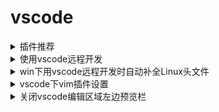 # vscode

<details><summary>插件推荐</summary>

- Chinese : 提供vscode的汉化
- Python: 提供python代码分析、高亮、规范化等基本功能
- filesize: 左下角显示文件大小
- vim: vscode下的vim模式
- Bracket Pair Colorizer: 成对的彩色括号
- Settings Sync: 备份vscode配置到Github
- Indent-Rainbow: 带颜色的缩进
- TODO Highlight: 高亮TODO，搭配TODO Tree使用
- TODO Tree: 显示TODO List
- Polacode: 代码生成图片
- Guides：比vscode自带的更好的参考线
- Regex Previewer：正则结果预览
- Document this：能够一键给代码中的类、函数加上注释，支持函数声明、函数表达式、箭头函数
- Code Spell Checker：能实时的识别单词拼写是否有误，并给出提示，不少 bug 都是因为拼写错误导致的
- Code Runner：支持数十种语言，在不离开代码编辑器的前提下通过命令面板可直接执行代码，并查看输出


</details>


<details><summary>使用vscode远程开发</summary>

# 使用vscode远程开发

# TODO: 总结使用vscode远程开发遇到的问题

[我最终还是选择了vscode](https://zhuanlan.zhihu.com/p/93239107)

</details>

<details><summary>win下用vscode远程开发时自动补全Linux头文件</summary>

目前发现，只要在远程开发时为远程机安装`C/C++`插件，在默认配置下即可自动补全

</details>

<details><summary>vscode下vim插件设置</summary>

查看vscode中vim插件官方文档来查看完整自定义按键信息[官方文档](https://github.com/VSCodeVim/Vim)

直接在`setting.json`文件中为vim添加配置：
```
{
    "vim.easymotion": true,
    "vim.incsearch": true,
    "vim.hlsearch": true,
    "vim.useCtrlKeys": true,
    //插入模式下自定义按键功能
    "vim.insertModeKeyBindingsNonRecursive": [
        {
            "before": ["<C-e>"],
            "after": ["<Esc>", "A"]
        }
    ],
    "vim.normalModeKeyBindingsNonRecursive": [
    ],
    "vim.handleKeys": {
        "<C-d>": true,
        "<C-f>": true,
    }
}


```

<details><summary>查看vscode当前所有按键绑定</summary>

左下角设置按钮->键盘快捷方式

</details>


</details>


<details><summary>关闭vscode编辑区域左边预览栏</summary>

关闭预览功能方法：
> 点击—文件----首选项----设置-----用户设置-----文本编辑器----小地图----取消对勾

</details>

